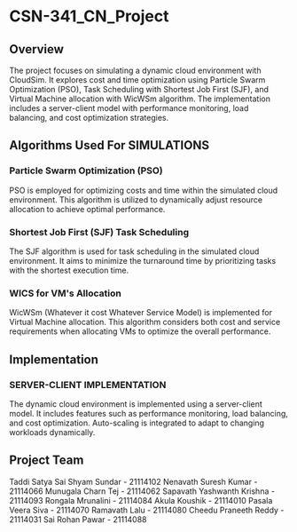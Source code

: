 # CSN-341_CN_Project
## Overview

The project focuses on simulating a dynamic cloud environment with CloudSim. It explores cost and time optimization using Particle Swarm Optimization (PSO), Task Scheduling with Shortest Job First (SJF), and Virtual Machine allocation with WicWSm algorithm. The implementation includes a server-client model with performance monitoring, load balancing, and cost optimization strategies.

## Algorithms Used For SIMULATIONS

### Particle Swarm Optimization (PSO)

PSO is employed for optimizing costs and time within the simulated cloud environment. This algorithm is utilized to dynamically adjust resource allocation to achieve optimal performance.

### Shortest Job First (SJF) Task Scheduling

The SJF algorithm is used for task scheduling in the simulated cloud environment. It aims to minimize the turnaround time by prioritizing tasks with the shortest execution time.

### WICS for VM's Allocation

WicWSm (Whatever it cost Whatever Service Model) is implemented for Virtual Machine allocation. This algorithm considers both cost and service requirements when allocating VMs to optimize the overall performance.

## Implementation
### SERVER-CLIENT IMPLEMENTATION

The dynamic cloud environment is implemented using a server-client model. It includes features such as performance monitoring, load balancing, and cost optimization. Auto-scaling is integrated to adapt to changing workloads dynamically.

## Project Team

Taddi Satya Sai Shyam Sundar - 21114102 
Nenavath Suresh Kumar        - 21114066 
Munugala Charn Tej           - 21114062 
Sapavath Yashwanth Krishna   - 21114093 
Rongala Mrunalini            - 21114084 
Akula Koushik                - 21114010 
Pasala Veera Siva            - 21114070 
Ramavath Lalu                - 21114080 
Cheedu Praneeth Reddy        - 21114031 
Sai Rohan Pawar              - 21114088 



